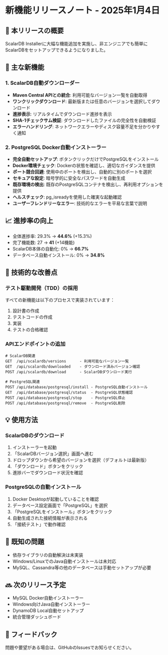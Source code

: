 # 新機能リリースノート - 2025年1月4日

## 🎉 本リリースの概要

ScalarDB Installerに大幅な機能追加を実施し、非エンジニアでも簡単にScalarDBをセットアップできるようになりました。

## 🚀 主な新機能

### 1. ScalarDB自動ダウンローダー

- **Maven Central APIとの統合**: 利用可能なバージョン一覧を自動取得
- **ワンクリックダウンロード**: 最新版または任意のバージョンを選択してダウンロード
- **進捗表示**: リアルタイムでダウンロード進捗を表示
- **SHA-1チェックサム検証**: ダウンロードしたファイルの完全性を自動検証
- **エラーハンドリング**: ネットワークエラーやディスク容量不足を分かりやすく通知

### 2. PostgreSQL Docker自動インストーラー

- **完全自動セットアップ**: ボタンクリックだけでPostgreSQLをインストール
- **Docker環境チェック**: Dockerの状態を確認し、適切なガイダンスを提供
- **ポート競合回避**: 使用中のポートを検出し、自動的に別のポートを選択
- **セキュアな設定**: 暗号学的に安全なパスワードを自動生成
- **既存環境の検出**: 既存のPostgreSQLコンテナを検出し、再利用オプションを提供
- **ヘルスチェック**: pg_isreadyを使用した確実な起動確認
- **ユーザーフレンドリーなエラー**: 技術的なエラーを平易な言葉で説明

## 📈 進捗率の向上

- 全体進捗率: 29.3% → **44.6%** (+15.3%)
- 完了機能数: 27 → **41** (+14機能)
- ScalarDB本体の自動化: 0% → **66.7%**
- データベース自動インストール: 0% → **34.8%**

## 🔧 技術的な改善点

### テスト駆動開発（TDD）の採用

すべての新機能は以下のプロセスで実装されています：

1. 設計書の作成
2. テストコードの作成
3. 実装
4. テストの合格確認

### APIエンドポイントの追加

```
# ScalarDB関連
GET  /api/scalardb/versions      - 利用可能なバージョン一覧
GET  /api/scalardb/downloaded    - ダウンロード済みバージョン確認
POST /api/scalardb/download      - ScalarDBダウンロード実行

# PostgreSQL関連
POST /api/database/postgresql/install - PostgreSQL自動インストール
GET  /api/database/postgresql/status  - PostgreSQL状態確認
POST /api/database/postgresql/stop    - PostgreSQL停止
POST /api/database/postgresql/remove  - PostgreSQL削除
```

## 💡 使用方法

### ScalarDBのダウンロード

1. インストーラーを起動
2. 「ScalarDBバージョン選択」画面へ進む
3. ドロップダウンから希望のバージョンを選択（デフォルトは最新版）
4. 「ダウンロード」ボタンをクリック
5. 進捗バーでダウンロード状況を確認

### PostgreSQLの自動インストール

1. Docker Desktopが起動していることを確認
2. データベース設定画面で「PostgreSQL」を選択
3. 「PostgreSQLをインストール」ボタンをクリック
4. 自動生成された接続情報が表示される
5. 「接続テスト」で動作確認

## 🐛 既知の問題

- 依存ライブラリの自動解決は未実装
- Windows/LinuxでのJava自動インストールは未対応
- MySQL、Cassandra等の他のデータベースは手動セットアップが必要

## 🔜 次のリリース予定

- MySQL Docker自動インストーラー
- Windows向けJava自動インストーラー
- DynamoDB Local自動セットアップ
- 統合管理ダッシュボード

## 📝 フィードバック

問題や要望がある場合は、GitHubのIssuesでお知らせください。